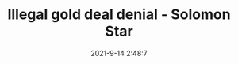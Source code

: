 ---
"title": "Illegal gold deal denial - Solomon Star"
"date": "2021-9-14 2:48:7"
"feed_name": "GOOGLENEWSMINING"
"feed_website": "https://news.google.com/search?q=mining%2Bincident&hl=en-US&gl=US&ceid=US:en"
"feed_rss": "https://news.google.com/rss/search?q=mining%2Bincident&hl=en-US&gl=US&ceid=US:en"
"link": "https://www.solomonstarnews.com/illegal-gold-deal-denial/"
"file": "_posts/2021-1-1-eaffeeccea0ad3fffb462ac7ebd87dcc917530a1.md"
"accident": "0"
"drilling": "0"
---